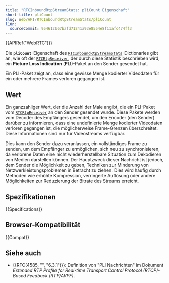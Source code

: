 ```yaml
---
title: "RTCInboundRtpStreamStats: pliCount Eigenschaft"
short-title: pliCount
slug: Web/API/RTCInboundRtpStreamStats/pliCount
l10n:
  sourceCommit: 954612667bafd71241a93e8554e8f11afc474ff3
---
```


{{APIRef("WebRTC")}}

Die **`pliCount`**-Eigenschaft des
[`RTCInboundRtpStreamStats`](/de/docs/Web/API/RTCInboundRtpStreamStats)-Dictionaries gibt an, wie oft der
[`RTCRtpReceiver`](/de/docs/Web/API/RTCRtpReceiver), der durch diese Statistik beschrieben wird, ein **Picture
Loss Indication** (**PLI**)-Paket an den Sender gesendet hat.

Ein PLI-Paket zeigt an, dass eine gewisse Menge kodierter Videodaten für ein oder mehrere
Frames verloren gegangen ist.

## Wert

Ein ganzzahliger Wert, der die Anzahl der Male angibt, die ein PLI-Paket vom
[`RTCRtpReceiver`](/de/docs/Web/API/RTCRtpReceiver) an den Sender gesendet wurde. Diese Pakete werden vom Decoder des Empfängers gesendet, um den Encoder (den Sender) darüber zu informieren, dass eine undefinierte Menge kodierter Videodaten verloren gegangen ist, die möglicherweise Frame-Grenzen überschreitet. Diese Informationen sind nur für Videostreams verfügbar.

Dies kann den Sender dazu veranlassen, ein vollständiges Frame zu senden, um dem Empfänger zu ermöglichen, sich neu zu synchronisieren, da verlorene Daten eine nicht wiederherstellbare Situation zum Dekodieren von Medien darstellen können. Der Hauptzweck dieser Nachricht ist jedoch, dem Sender die Möglichkeit zu geben, Techniken zur Minderung von Netzwerkleistungsproblemen in Betracht zu ziehen. Dies wird häufig durch Methoden wie erhöhte Kompression, verringerte Auflösung oder andere Möglichkeiten zur Reduzierung der Bitrate des Streams erreicht.

## Spezifikationen

{{Specifications}}

## Browser-Kompatibilität

{{Compat}}

## Siehe auch

- {{RFC(4585, "", "6.3.1")}}: Definition von "PLI Nachrichten" im Dokument _Extended RTP Profile for Real-time Transport Control Protocol (RTCP)-Based Feedback (RTP/AVPF)_.
